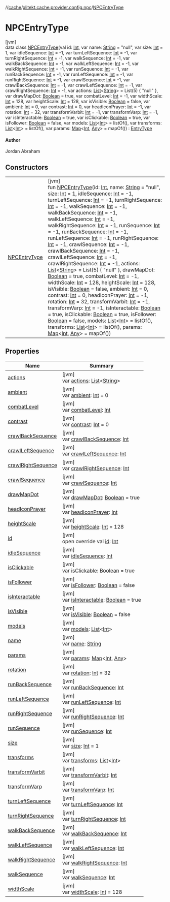 //[cache](../../../index.md)/[xlitekt.cache.provider.config.npc](../index.md)/[NPCEntryType](index.md)

# NPCEntryType

[jvm]\
data class [NPCEntryType](index.md)(val id: [Int](https://kotlinlang.org/api/latest/jvm/stdlib/kotlin/-int/index.html), var name: [String](https://kotlinlang.org/api/latest/jvm/stdlib/kotlin/-string/index.html) = &quot;null&quot;, var size: [Int](https://kotlinlang.org/api/latest/jvm/stdlib/kotlin/-int/index.html) = 1, var idleSequence: [Int](https://kotlinlang.org/api/latest/jvm/stdlib/kotlin/-int/index.html) = -1, var turnLeftSequence: [Int](https://kotlinlang.org/api/latest/jvm/stdlib/kotlin/-int/index.html) = -1, var turnRightSequence: [Int](https://kotlinlang.org/api/latest/jvm/stdlib/kotlin/-int/index.html) = -1, var walkSequence: [Int](https://kotlinlang.org/api/latest/jvm/stdlib/kotlin/-int/index.html) = -1, var walkBackSequence: [Int](https://kotlinlang.org/api/latest/jvm/stdlib/kotlin/-int/index.html) = -1, var walkLeftSequence: [Int](https://kotlinlang.org/api/latest/jvm/stdlib/kotlin/-int/index.html) = -1, var walkRightSequence: [Int](https://kotlinlang.org/api/latest/jvm/stdlib/kotlin/-int/index.html) = -1, var runSequence: [Int](https://kotlinlang.org/api/latest/jvm/stdlib/kotlin/-int/index.html) = -1, var runBackSequence: [Int](https://kotlinlang.org/api/latest/jvm/stdlib/kotlin/-int/index.html) = -1, var runLeftSequence: [Int](https://kotlinlang.org/api/latest/jvm/stdlib/kotlin/-int/index.html) = -1, var runRightSequence: [Int](https://kotlinlang.org/api/latest/jvm/stdlib/kotlin/-int/index.html) = -1, var crawlSequence: [Int](https://kotlinlang.org/api/latest/jvm/stdlib/kotlin/-int/index.html) = -1, var crawlBackSequence: [Int](https://kotlinlang.org/api/latest/jvm/stdlib/kotlin/-int/index.html) = -1, var crawlLeftSequence: [Int](https://kotlinlang.org/api/latest/jvm/stdlib/kotlin/-int/index.html) = -1, var crawlRightSequence: [Int](https://kotlinlang.org/api/latest/jvm/stdlib/kotlin/-int/index.html) = -1, var actions: [List](https://kotlinlang.org/api/latest/jvm/stdlib/kotlin.collections/-list/index.html)&lt;[String](https://kotlinlang.org/api/latest/jvm/stdlib/kotlin/-string/index.html)&gt; = List(5) { &quot;null&quot; }, var drawMapDot: [Boolean](https://kotlinlang.org/api/latest/jvm/stdlib/kotlin/-boolean/index.html) = true, var combatLevel: [Int](https://kotlinlang.org/api/latest/jvm/stdlib/kotlin/-int/index.html) = -1, var widthScale: [Int](https://kotlinlang.org/api/latest/jvm/stdlib/kotlin/-int/index.html) = 128, var heightScale: [Int](https://kotlinlang.org/api/latest/jvm/stdlib/kotlin/-int/index.html) = 128, var isVisible: [Boolean](https://kotlinlang.org/api/latest/jvm/stdlib/kotlin/-boolean/index.html) = false, var ambient: [Int](https://kotlinlang.org/api/latest/jvm/stdlib/kotlin/-int/index.html) = 0, var contrast: [Int](https://kotlinlang.org/api/latest/jvm/stdlib/kotlin/-int/index.html) = 0, var headIconPrayer: [Int](https://kotlinlang.org/api/latest/jvm/stdlib/kotlin/-int/index.html) = -1, var rotation: [Int](https://kotlinlang.org/api/latest/jvm/stdlib/kotlin/-int/index.html) = 32, var transformVarbit: [Int](https://kotlinlang.org/api/latest/jvm/stdlib/kotlin/-int/index.html) = -1, var transformVarp: [Int](https://kotlinlang.org/api/latest/jvm/stdlib/kotlin/-int/index.html) = -1, var isInteractable: [Boolean](https://kotlinlang.org/api/latest/jvm/stdlib/kotlin/-boolean/index.html) = true, var isClickable: [Boolean](https://kotlinlang.org/api/latest/jvm/stdlib/kotlin/-boolean/index.html) = true, var isFollower: [Boolean](https://kotlinlang.org/api/latest/jvm/stdlib/kotlin/-boolean/index.html) = false, var models: [List](https://kotlinlang.org/api/latest/jvm/stdlib/kotlin.collections/-list/index.html)&lt;[Int](https://kotlinlang.org/api/latest/jvm/stdlib/kotlin/-int/index.html)&gt; = listOf(), var transforms: [List](https://kotlinlang.org/api/latest/jvm/stdlib/kotlin.collections/-list/index.html)&lt;[Int](https://kotlinlang.org/api/latest/jvm/stdlib/kotlin/-int/index.html)&gt; = listOf(), var params: [Map](https://kotlinlang.org/api/latest/jvm/stdlib/kotlin.collections/-map/index.html)&lt;[Int](https://kotlinlang.org/api/latest/jvm/stdlib/kotlin/-int/index.html), [Any](https://kotlinlang.org/api/latest/jvm/stdlib/kotlin/-any/index.html)&gt; = mapOf()) : [EntryType](../../xlitekt.cache.provider/-entry-type/index.md)

#### Author

Jordan Abraham

## Constructors

| | |
|---|---|
| [NPCEntryType](-n-p-c-entry-type.md) | [jvm]<br>fun [NPCEntryType](-n-p-c-entry-type.md)(id: [Int](https://kotlinlang.org/api/latest/jvm/stdlib/kotlin/-int/index.html), name: [String](https://kotlinlang.org/api/latest/jvm/stdlib/kotlin/-string/index.html) = &quot;null&quot;, size: [Int](https://kotlinlang.org/api/latest/jvm/stdlib/kotlin/-int/index.html) = 1, idleSequence: [Int](https://kotlinlang.org/api/latest/jvm/stdlib/kotlin/-int/index.html) = -1, turnLeftSequence: [Int](https://kotlinlang.org/api/latest/jvm/stdlib/kotlin/-int/index.html) = -1, turnRightSequence: [Int](https://kotlinlang.org/api/latest/jvm/stdlib/kotlin/-int/index.html) = -1, walkSequence: [Int](https://kotlinlang.org/api/latest/jvm/stdlib/kotlin/-int/index.html) = -1, walkBackSequence: [Int](https://kotlinlang.org/api/latest/jvm/stdlib/kotlin/-int/index.html) = -1, walkLeftSequence: [Int](https://kotlinlang.org/api/latest/jvm/stdlib/kotlin/-int/index.html) = -1, walkRightSequence: [Int](https://kotlinlang.org/api/latest/jvm/stdlib/kotlin/-int/index.html) = -1, runSequence: [Int](https://kotlinlang.org/api/latest/jvm/stdlib/kotlin/-int/index.html) = -1, runBackSequence: [Int](https://kotlinlang.org/api/latest/jvm/stdlib/kotlin/-int/index.html) = -1, runLeftSequence: [Int](https://kotlinlang.org/api/latest/jvm/stdlib/kotlin/-int/index.html) = -1, runRightSequence: [Int](https://kotlinlang.org/api/latest/jvm/stdlib/kotlin/-int/index.html) = -1, crawlSequence: [Int](https://kotlinlang.org/api/latest/jvm/stdlib/kotlin/-int/index.html) = -1, crawlBackSequence: [Int](https://kotlinlang.org/api/latest/jvm/stdlib/kotlin/-int/index.html) = -1, crawlLeftSequence: [Int](https://kotlinlang.org/api/latest/jvm/stdlib/kotlin/-int/index.html) = -1, crawlRightSequence: [Int](https://kotlinlang.org/api/latest/jvm/stdlib/kotlin/-int/index.html) = -1, actions: [List](https://kotlinlang.org/api/latest/jvm/stdlib/kotlin.collections/-list/index.html)&lt;[String](https://kotlinlang.org/api/latest/jvm/stdlib/kotlin/-string/index.html)&gt; = List(5) { &quot;null&quot; }, drawMapDot: [Boolean](https://kotlinlang.org/api/latest/jvm/stdlib/kotlin/-boolean/index.html) = true, combatLevel: [Int](https://kotlinlang.org/api/latest/jvm/stdlib/kotlin/-int/index.html) = -1, widthScale: [Int](https://kotlinlang.org/api/latest/jvm/stdlib/kotlin/-int/index.html) = 128, heightScale: [Int](https://kotlinlang.org/api/latest/jvm/stdlib/kotlin/-int/index.html) = 128, isVisible: [Boolean](https://kotlinlang.org/api/latest/jvm/stdlib/kotlin/-boolean/index.html) = false, ambient: [Int](https://kotlinlang.org/api/latest/jvm/stdlib/kotlin/-int/index.html) = 0, contrast: [Int](https://kotlinlang.org/api/latest/jvm/stdlib/kotlin/-int/index.html) = 0, headIconPrayer: [Int](https://kotlinlang.org/api/latest/jvm/stdlib/kotlin/-int/index.html) = -1, rotation: [Int](https://kotlinlang.org/api/latest/jvm/stdlib/kotlin/-int/index.html) = 32, transformVarbit: [Int](https://kotlinlang.org/api/latest/jvm/stdlib/kotlin/-int/index.html) = -1, transformVarp: [Int](https://kotlinlang.org/api/latest/jvm/stdlib/kotlin/-int/index.html) = -1, isInteractable: [Boolean](https://kotlinlang.org/api/latest/jvm/stdlib/kotlin/-boolean/index.html) = true, isClickable: [Boolean](https://kotlinlang.org/api/latest/jvm/stdlib/kotlin/-boolean/index.html) = true, isFollower: [Boolean](https://kotlinlang.org/api/latest/jvm/stdlib/kotlin/-boolean/index.html) = false, models: [List](https://kotlinlang.org/api/latest/jvm/stdlib/kotlin.collections/-list/index.html)&lt;[Int](https://kotlinlang.org/api/latest/jvm/stdlib/kotlin/-int/index.html)&gt; = listOf(), transforms: [List](https://kotlinlang.org/api/latest/jvm/stdlib/kotlin.collections/-list/index.html)&lt;[Int](https://kotlinlang.org/api/latest/jvm/stdlib/kotlin/-int/index.html)&gt; = listOf(), params: [Map](https://kotlinlang.org/api/latest/jvm/stdlib/kotlin.collections/-map/index.html)&lt;[Int](https://kotlinlang.org/api/latest/jvm/stdlib/kotlin/-int/index.html), [Any](https://kotlinlang.org/api/latest/jvm/stdlib/kotlin/-any/index.html)&gt; = mapOf()) |

## Properties

| Name | Summary |
|---|---|
| [actions](actions.md) | [jvm]<br>var [actions](actions.md): [List](https://kotlinlang.org/api/latest/jvm/stdlib/kotlin.collections/-list/index.html)&lt;[String](https://kotlinlang.org/api/latest/jvm/stdlib/kotlin/-string/index.html)&gt; |
| [ambient](ambient.md) | [jvm]<br>var [ambient](ambient.md): [Int](https://kotlinlang.org/api/latest/jvm/stdlib/kotlin/-int/index.html) = 0 |
| [combatLevel](combat-level.md) | [jvm]<br>var [combatLevel](combat-level.md): [Int](https://kotlinlang.org/api/latest/jvm/stdlib/kotlin/-int/index.html) |
| [contrast](contrast.md) | [jvm]<br>var [contrast](contrast.md): [Int](https://kotlinlang.org/api/latest/jvm/stdlib/kotlin/-int/index.html) = 0 |
| [crawlBackSequence](crawl-back-sequence.md) | [jvm]<br>var [crawlBackSequence](crawl-back-sequence.md): [Int](https://kotlinlang.org/api/latest/jvm/stdlib/kotlin/-int/index.html) |
| [crawlLeftSequence](crawl-left-sequence.md) | [jvm]<br>var [crawlLeftSequence](crawl-left-sequence.md): [Int](https://kotlinlang.org/api/latest/jvm/stdlib/kotlin/-int/index.html) |
| [crawlRightSequence](crawl-right-sequence.md) | [jvm]<br>var [crawlRightSequence](crawl-right-sequence.md): [Int](https://kotlinlang.org/api/latest/jvm/stdlib/kotlin/-int/index.html) |
| [crawlSequence](crawl-sequence.md) | [jvm]<br>var [crawlSequence](crawl-sequence.md): [Int](https://kotlinlang.org/api/latest/jvm/stdlib/kotlin/-int/index.html) |
| [drawMapDot](draw-map-dot.md) | [jvm]<br>var [drawMapDot](draw-map-dot.md): [Boolean](https://kotlinlang.org/api/latest/jvm/stdlib/kotlin/-boolean/index.html) = true |
| [headIconPrayer](head-icon-prayer.md) | [jvm]<br>var [headIconPrayer](head-icon-prayer.md): [Int](https://kotlinlang.org/api/latest/jvm/stdlib/kotlin/-int/index.html) |
| [heightScale](height-scale.md) | [jvm]<br>var [heightScale](height-scale.md): [Int](https://kotlinlang.org/api/latest/jvm/stdlib/kotlin/-int/index.html) = 128 |
| [id](id.md) | [jvm]<br>open override val [id](id.md): [Int](https://kotlinlang.org/api/latest/jvm/stdlib/kotlin/-int/index.html) |
| [idleSequence](idle-sequence.md) | [jvm]<br>var [idleSequence](idle-sequence.md): [Int](https://kotlinlang.org/api/latest/jvm/stdlib/kotlin/-int/index.html) |
| [isClickable](is-clickable.md) | [jvm]<br>var [isClickable](is-clickable.md): [Boolean](https://kotlinlang.org/api/latest/jvm/stdlib/kotlin/-boolean/index.html) = true |
| [isFollower](is-follower.md) | [jvm]<br>var [isFollower](is-follower.md): [Boolean](https://kotlinlang.org/api/latest/jvm/stdlib/kotlin/-boolean/index.html) = false |
| [isInteractable](is-interactable.md) | [jvm]<br>var [isInteractable](is-interactable.md): [Boolean](https://kotlinlang.org/api/latest/jvm/stdlib/kotlin/-boolean/index.html) = true |
| [isVisible](is-visible.md) | [jvm]<br>var [isVisible](is-visible.md): [Boolean](https://kotlinlang.org/api/latest/jvm/stdlib/kotlin/-boolean/index.html) = false |
| [models](models.md) | [jvm]<br>var [models](models.md): [List](https://kotlinlang.org/api/latest/jvm/stdlib/kotlin.collections/-list/index.html)&lt;[Int](https://kotlinlang.org/api/latest/jvm/stdlib/kotlin/-int/index.html)&gt; |
| [name](name.md) | [jvm]<br>var [name](name.md): [String](https://kotlinlang.org/api/latest/jvm/stdlib/kotlin/-string/index.html) |
| [params](params.md) | [jvm]<br>var [params](params.md): [Map](https://kotlinlang.org/api/latest/jvm/stdlib/kotlin.collections/-map/index.html)&lt;[Int](https://kotlinlang.org/api/latest/jvm/stdlib/kotlin/-int/index.html), [Any](https://kotlinlang.org/api/latest/jvm/stdlib/kotlin/-any/index.html)&gt; |
| [rotation](rotation.md) | [jvm]<br>var [rotation](rotation.md): [Int](https://kotlinlang.org/api/latest/jvm/stdlib/kotlin/-int/index.html) = 32 |
| [runBackSequence](run-back-sequence.md) | [jvm]<br>var [runBackSequence](run-back-sequence.md): [Int](https://kotlinlang.org/api/latest/jvm/stdlib/kotlin/-int/index.html) |
| [runLeftSequence](run-left-sequence.md) | [jvm]<br>var [runLeftSequence](run-left-sequence.md): [Int](https://kotlinlang.org/api/latest/jvm/stdlib/kotlin/-int/index.html) |
| [runRightSequence](run-right-sequence.md) | [jvm]<br>var [runRightSequence](run-right-sequence.md): [Int](https://kotlinlang.org/api/latest/jvm/stdlib/kotlin/-int/index.html) |
| [runSequence](run-sequence.md) | [jvm]<br>var [runSequence](run-sequence.md): [Int](https://kotlinlang.org/api/latest/jvm/stdlib/kotlin/-int/index.html) |
| [size](size.md) | [jvm]<br>var [size](size.md): [Int](https://kotlinlang.org/api/latest/jvm/stdlib/kotlin/-int/index.html) = 1 |
| [transforms](transforms.md) | [jvm]<br>var [transforms](transforms.md): [List](https://kotlinlang.org/api/latest/jvm/stdlib/kotlin.collections/-list/index.html)&lt;[Int](https://kotlinlang.org/api/latest/jvm/stdlib/kotlin/-int/index.html)&gt; |
| [transformVarbit](transform-varbit.md) | [jvm]<br>var [transformVarbit](transform-varbit.md): [Int](https://kotlinlang.org/api/latest/jvm/stdlib/kotlin/-int/index.html) |
| [transformVarp](transform-varp.md) | [jvm]<br>var [transformVarp](transform-varp.md): [Int](https://kotlinlang.org/api/latest/jvm/stdlib/kotlin/-int/index.html) |
| [turnLeftSequence](turn-left-sequence.md) | [jvm]<br>var [turnLeftSequence](turn-left-sequence.md): [Int](https://kotlinlang.org/api/latest/jvm/stdlib/kotlin/-int/index.html) |
| [turnRightSequence](turn-right-sequence.md) | [jvm]<br>var [turnRightSequence](turn-right-sequence.md): [Int](https://kotlinlang.org/api/latest/jvm/stdlib/kotlin/-int/index.html) |
| [walkBackSequence](walk-back-sequence.md) | [jvm]<br>var [walkBackSequence](walk-back-sequence.md): [Int](https://kotlinlang.org/api/latest/jvm/stdlib/kotlin/-int/index.html) |
| [walkLeftSequence](walk-left-sequence.md) | [jvm]<br>var [walkLeftSequence](walk-left-sequence.md): [Int](https://kotlinlang.org/api/latest/jvm/stdlib/kotlin/-int/index.html) |
| [walkRightSequence](walk-right-sequence.md) | [jvm]<br>var [walkRightSequence](walk-right-sequence.md): [Int](https://kotlinlang.org/api/latest/jvm/stdlib/kotlin/-int/index.html) |
| [walkSequence](walk-sequence.md) | [jvm]<br>var [walkSequence](walk-sequence.md): [Int](https://kotlinlang.org/api/latest/jvm/stdlib/kotlin/-int/index.html) |
| [widthScale](width-scale.md) | [jvm]<br>var [widthScale](width-scale.md): [Int](https://kotlinlang.org/api/latest/jvm/stdlib/kotlin/-int/index.html) = 128 |
